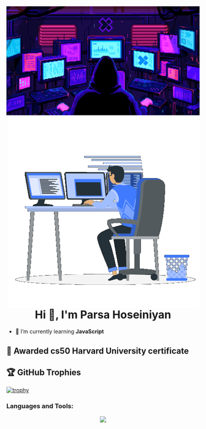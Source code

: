 <img src="banner6.gif">
<img align="right" src="coding-boy.gif"></img>
<strong align="center"><h1 align="center">Hi 👋, I'm Parsa Hoseiniyan</h1></strong>

- 🌱 I’m currently learning **JavaScript**

## 🥇 Awarded cs50 Harvard University certificate


## 🏆 GitHub Trophies
[![trophy](https://github-profile-trophy.vercel.app/?username=ParsaHoseiniyan&theme=algolia)](https://github.com/ParsaHoseiniyan/github-profile-trophy)

<h3 align="left">Languages and Tools:</h3>
<p align="center">
  <a href="https://skillicons.dev">
    <img src="https://skillicons.dev/icons?i=cpp,html,css,bootstrap,js,materialui,firebase,git,vscode" />
    
  </a>
</p>
